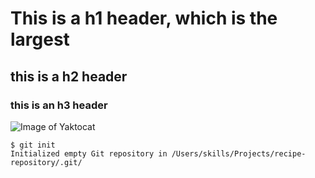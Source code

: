 # This is a h1 header, which is the largest

## this is a h2 header

### this is an h3 header

![Image of Yaktocat](https://octodex.github.com/images/yaktocat.png)

```
$ git init
Initialized empty Git repository in /Users/skills/Projects/recipe-repository/.git/
```
